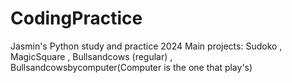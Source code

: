 # CodingPractice
 Jasmin's Python study and practice 2024
Main projects: Sudoko , MagicSquare , Bullsandcows (regular) , Bullsandcowsbycomputer(Computer is the one that play's)
